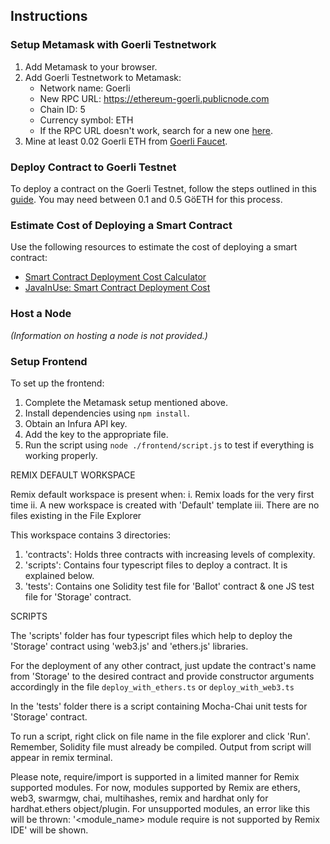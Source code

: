 ## Instructions

### Setup Metamask with Goerli Testnetwork

1. Add Metamask to your browser.
2. Add Goerli Testnetwork to Metamask:
   - Network name: Goerli
   - New RPC URL: https://ethereum-goerli.publicnode.com
   - Chain ID: 5
   - Currency symbol: ETH
   - If the RPC URL doesn't work, search for a new one [here](https://ethereum-goerli.publicnode.com).
3. Mine at least 0.02 Goerli ETH from [Goerli Faucet](https://goerli-faucet.pk910.de/).

### Deploy Contract to Goerli Testnet

To deploy a contract on the Goerli Testnet, follow the steps outlined in this [guide](https://vulehuan.com/en/blog/2023/05/deploy-your-blockchain-contract-on-remix-with-metamask-and-goerli-64680f9664ac40ae37cdf47a.html#gsc.tab=0). You may need between 0.1 and 0.5 GöETH for this process.

### Estimate Cost of Deploying a Smart Contract

Use the following resources to estimate the cost of deploying a smart contract:
- [Smart Contract Deployment Cost Calculator](https://www.rareskills.io/smart-contract-deployment-cost-calculator)
- [JavaInUse: Smart Contract Deployment Cost](https://www.javainuse.com/bytesize)

### Host a Node

*(Information on hosting a node is not provided.)*

### Setup Frontend

To set up the frontend:

1. Complete the Metamask setup mentioned above.
2. Install dependencies using `npm install`.
3. Obtain an Infura API key.
4. Add the key to the appropriate file.
5. Run the script using `node ./frontend/script.js` to test if everything is working properly.




REMIX DEFAULT WORKSPACE

Remix default workspace is present when:
i. Remix loads for the very first time 
ii. A new workspace is created with 'Default' template
iii. There are no files existing in the File Explorer

This workspace contains 3 directories:

1. 'contracts': Holds three contracts with increasing levels of complexity.
2. 'scripts': Contains four typescript files to deploy a contract. It is explained below.
3. 'tests': Contains one Solidity test file for 'Ballot' contract & one JS test file for 'Storage' contract.

SCRIPTS

The 'scripts' folder has four typescript files which help to deploy the 'Storage' contract using 'web3.js' and 'ethers.js' libraries.

For the deployment of any other contract, just update the contract's name from 'Storage' to the desired contract and provide constructor arguments accordingly 
in the file `deploy_with_ethers.ts` or  `deploy_with_web3.ts`

In the 'tests' folder there is a script containing Mocha-Chai unit tests for 'Storage' contract.

To run a script, right click on file name in the file explorer and click 'Run'. Remember, Solidity file must already be compiled.
Output from script will appear in remix terminal.

Please note, require/import is supported in a limited manner for Remix supported modules.
For now, modules supported by Remix are ethers, web3, swarmgw, chai, multihashes, remix and hardhat only for hardhat.ethers object/plugin.
For unsupported modules, an error like this will be thrown: '<module_name> module require is not supported by Remix IDE' will be shown.
